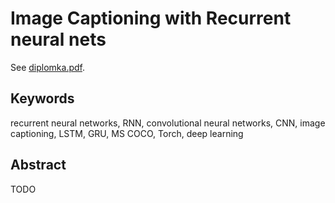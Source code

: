 # Image Captioning with Recurrent neural nets

See [diplomka.pdf](diplomka.pdf).

## Keywords
recurrent neural networks, RNN, convolutional neural networks, CNN, image captioning, LSTM, GRU, MS COCO, Torch, deep learning

## Abstract
TODO
